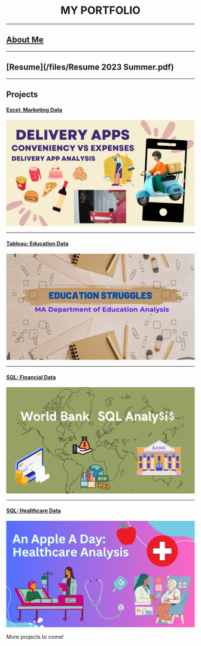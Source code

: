 <h1 align="center"> MY PORTFOLIO </h1>

---

## [About Me](AboutMe.md)

---

## [Resume](/files/Resume 2023 Summer.pdf)

---

## Projects

#### [Excel: Marketing Data](https://www.linkedin.com/pulse/delivery-apps-conveniency-worth-expense-rebecca-chiaro%3FtrackingId=keNYUCyWMJjmph8Fcs6n8g%253D%253D/?trackingId=keNYUCyWMJjmph8Fcs6n8g%3D%3D)
[<img src="images/Data project 1 pic.png?raw=true"/>](https://www.linkedin.com/pulse/delivery-apps-conveniency-worth-expense-rebecca-chiaro%3FtrackingId=keNYUCyWMJjmph8Fcs6n8g%253D%253D/?trackingId=keNYUCyWMJjmph8Fcs6n8g%3D%3D)

---

#### [Tableau: Education Data](https://www.linkedin.com/pulse/ma-education-struggles-rebecca-chiaro%3FtrackingId=CS%252BA%252FAHDqD4ytJyBdAJloA%253D%253D/?trackingId=CS%2BA%2FAHDqD4ytJyBdAJloA%3D%3D)
[<img src="images/Success in Education.png?raw=true"/>](https://www.linkedin.com/pulse/ma-education-struggles-rebecca-chiaro%3FtrackingId=CS%252BA%252FAHDqD4ytJyBdAJloA%253D%253D/?trackingId=CS%2BA%2FAHDqD4ytJyBdAJloA%3D%3D)

---

#### [SQL: Financial Data](https://www.linkedin.com/pulse/world-bank-sql-analysis-rebecca-chiaro%3FtrackingId=GLvdZn4GQ4ymkh8TgH7V%252Bw%253D%253D/?trackingId=GLvdZn4GQ4ymkh8TgH7V%2Bw%3D%3D)
[<img src="images/World Bank SQL Analysis.jpg?raw=true"/>](https://www.linkedin.com/pulse/world-bank-sql-analysis-rebecca-chiaro/?published=t)

---

#### [SQL: Healthcare Data](https://www.linkedin.com/pulse/apple-day-healthcare-analysis-rebecca-chiaro-qupcc%3FtrackingId=0HqrHNj7TlaMd3UvbsQIxg%253D%253D/?trackingId=0HqrHNj7TlaMd3UvbsQIxg%3D%3D)
[<img src="images/Apple a Day.png?raw=true"/>](https://www.linkedin.com/pulse/apple-day-healthcare-analysis-rebecca-chiaro-qupcc%3FtrackingId=0HqrHNj7TlaMd3UvbsQIxg%253D%253D/?trackingId=0HqrHNj7TlaMd3UvbsQIxg%3D%3D)

More projects to come!




